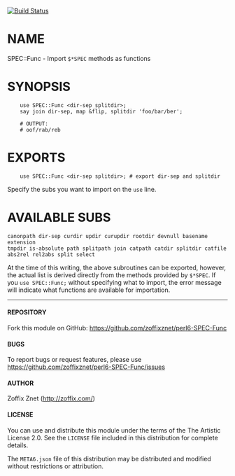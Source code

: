 [![Build Status](https://travis-ci.org/zoffixznet/perl6-SPEC-Func.svg)](https://travis-ci.org/zoffixznet/perl6-SPEC-Func)

# NAME

SPEC::Func - Import `$*SPEC` methods as functions

# SYNOPSIS

```perl6
    use SPEC::Func <dir-sep splitdir>;
    say join dir-sep, map &flip, splitdir 'foo/bar/ber';

    # OUTPUT:
    # oof/rab/reb
```

# EXPORTS

```perl6
    use SPEC::Func <dir-sep splitdir>; # export dir-sep and splitdir
```

Specify the subs you want to import on the `use` line.

# AVAILABLE SUBS

```perl6
canonpath dir-sep curdir updir curupdir rootdir devnull basename extension
tmpdir is-absolute path splitpath join catpath catdir splitdir catfile
abs2rel rel2abs split select
```

At the time of this writing, the above subroutines can be exported, however,
the actual list is derived directly from the methods provided by `$*SPEC`.
If you `use SPEC::Func;` without specifying what to import, the error
message will indicate what functions are available for importation.

---

#### REPOSITORY

Fork this module on GitHub:
https://github.com/zoffixznet/perl6-SPEC-Func

#### BUGS

To report bugs or request features, please use
https://github.com/zoffixznet/perl6-SPEC-Func/issues

#### AUTHOR

Zoffix Znet (http://zoffix.com/)

#### LICENSE

You can use and distribute this module under the terms of the
The Artistic License 2.0. See the `LICENSE` file included in this
distribution for complete details.

The `META6.json` file of this distribution may be distributed and modified
without restrictions or attribution.
